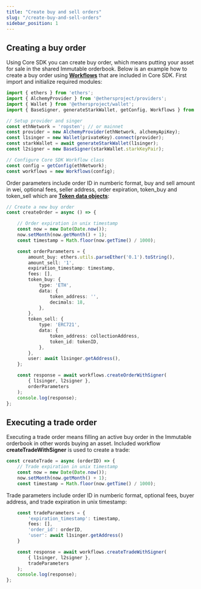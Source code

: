 ```yaml
---
title: "Create buy and sell orders"
slug: "/create-buy-and-sell-orders"
sidebar_position: 1
---
```


## Creating a buy order

Using Core SDK you can create buy order, which means putting your asset for sale in the shared Immutable orderbook. Below is an example how to create a buy order using **[Workflows](./imx-core-sdk-ts#workflows)** that are included in Core SDK. First import and initialize required modules:

```ts
import { ethers } from 'ethers';
import { AlchemyProvider } from '@ethersproject/providers';
import { Wallet } from '@ethersproject/wallet';
import { BaseSigner, generateStarkWallet, getConfig, Workflows } from '@imtbl/core-sdk';

// Setup provider and singer
const ethNetwork = 'ropsten'; // or mainnet
const provider = new AlchemyProvider(ethNetwork, alchemyApiKey);
const l1singer = new Wallet(privateKey).connect(provider);
const starkWallet = await generateStarkWallet(l1singer);
const l2signer = new BaseSigner(starkWallet.starkKeyPair);

// Configure Core SDK Workflow class
const config = getConfig(ethNetwork);
const workflows = new Workflows(config);

```

Order parameters include order ID in numberic format, buy and sell amount in wei, optional fees, seller address, order expiration, token_buy and token_sell which are **[Token data objects](./token-data-object)**:

```ts
// Create a new buy order
const createOrder = async () => {

    // Order expiration in unix timestamp
    const now = new Date(Date.now());
    now.setMonth(now.getMonth() + 1);
    const timestamp = Math.floor(now.getTime() / 1000);

    const orderParameters = {
        amount_buy: ethers.utils.parseEther('0.1').toString(),
        amount_sell: '1',
        expiration_timestamp: timestamp,
        fees: [],
        token_buy: {
            type: 'ETH',
            data: {
                token_address: '',
                decimals: 18,
            },
        },
        token_sell: {
            type: 'ERC721',
            data: {
                token_address: collectionAddress,
                token_id: tokenID,
            },
        },
        user: await l1singer.getAddress(),
    };

    const response = await workflows.createOrderWithSigner(
        { l1singer, l2signer }, 
        orderParameters
    );
    console.log(response);
};
```

## Executing a trade order

Executing a trade order means filling an active buy order in the Immutable orderbook in other words buying an asset. Included workflow **createTradeWithSigner** is used to create a trade:

```ts
const createTrade = async (orderID) => {
    // Trade expiration in unix timestamp
    const now = new Date(Date.now());
    now.setMonth(now.getMonth() + 1);
    const timestamp = Math.floor(now.getTime() / 1000);

```

Trade parameters include order ID in numberic format, optional fees, buyer address, and trade expiration in unix timestamp:

```ts
    const tradeParameters = {
        'expiration_timestamp': timestamp,
        fees: [],
        'order_id': orderID,
        'user': await l1singer.getAddress()
    }

    const response = await workflows.createTradeWithSigner(
        { l1singer, l2signer }, 
        tradeParameters
    );
    console.log(response);
};
```